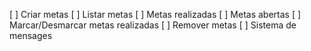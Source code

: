 [ ] Criar metas [ ] Listar metas [ ] Metas realizadas [ ] Metas abertas [ ] Marcar/Desmarcar metas realizadas [ ] Remover metas [ ] Sistema de mensages